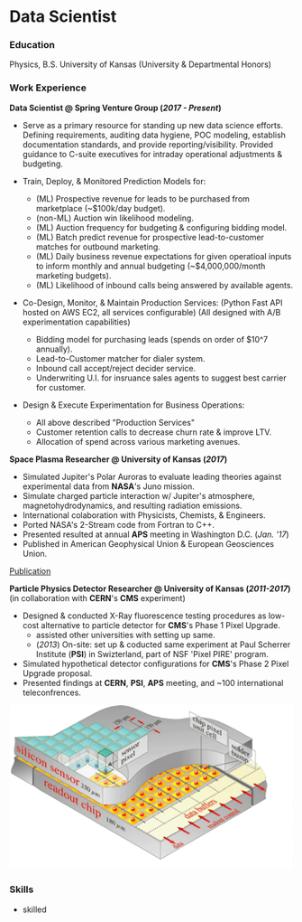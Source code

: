 # Data Scientist

### Education
Physics, B.S. University of Kansas (University & Departmental Honors)

### Work Experience
**Data Scientist @ Spring Venture Group (_2017 - Present_)**

- Serve as a primary resource for standing up new data science efforts. Defining
requirements, auditing data hygiene, POC modeling, establish documentation standards, and provide reporting/visibility. Provided guidance to C-suite executives for intraday operational adjustments & budgeting. 

- Train, Deploy, & Monitored Prediction Models for:
  - (ML) Prospective revenue for leads to be purchased from marketplace (~$100k/day budget).
  - (non-ML) Auction win likelihood modeling.
  - (ML) Auction frequency for budgeting & configuring bidding model.
  - (ML) Batch predict revenue for prospective lead-to-customer matches for outbound marketing.
  - (ML) Daily business revenue expectations for given operatioal inputs to inform monthly and annual budgeting (~$4,000,000/month marketing budgets).
  - (ML) Likelihood of inbound calls being answered by available agents.

- Co-Design, Monitor, & Maintain Production Services:
  (Python Fast API hosted on AWS EC2, all services configurable)
  (All designed with A/B experimentation capabilities)
  - Bidding model for purchasing leads (spends on order of $10^7 annually).
  - Lead-to-Customer matcher for dialer system.
  - Inbound call accept/reject decider service.
  - Underwriting U.I. for insruance sales agents to suggest best carrier for customer.

- Design & Execute Experimentation for Business Operations:
  - All above described "Production Services"
  - Customer retention calls to decrease churn rate & improve LTV.
  - Allocation of spend across various marketing avenues. 


**Space Plasma Researcher @ University of Kansas (_2017_)**
- Simulated Jupiter's Polar Auroras to evaluate leading theories against experimental data from **NASA**'s Juno mission.
- Simulate charged particle interaction w/ Jupiter's atmosphere, magnetohydrodynamics, and resulting radiation emissions.
- International colaboration with Physicists, Chemists, & Engineers. 
- Ported NASA's 2-Stream code from Fortran to C++.
- Presented resulted at annual **APS** meeting in Washington D.C. (_Jan. '17_)
- Published in American Geophysical Union & European Geosciences Union.

[Publication](https://agupubs.onlinelibrary.wiley.com/doi/full/10.1002/2017JA024872)


**Particle Physics Detector Researcher @ University of Kansas (_2011-2017_)**
(in collaboration with **CERN**'s **CMS** experiment)
- Designed & conducted X-Ray fluorescence testing procedures as low-cost alternative to particle detector for **CMS**'s Phase 1 Pixel Upgrade.
  - assisted other universities with setting up same.
  - (_2013_) On-site: set up & coducted same experiment at Paul Scherrer Institute (**PSI**) in Swizterland, part of NSF 'Pixel PIRE' program.
- Simulated hypothetical detector configurations for **CMS**'s Phase 2 Pixel Upgrade proposal.
- Presented findings at **CERN**, **PSI**, **APS** meeting, and ~100 international teleconfrences.

![CMS Pixel Detecor](/assets/img/pixel_detector.png)

### Skills
- skilled
